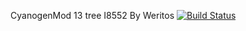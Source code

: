 CyanogenMod 13 tree I8552 By Weritos
[![Build Status](https://travis-ci.org/I8552-CM/android_device_delos3geur.svg?branch=cm-13.0)](https://travis-ci.org/I8552-CM/android_device_delos3geur)
